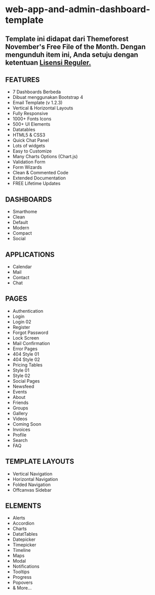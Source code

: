 # web-app-and-admin-dashboard-template

Template ini didapat dari Themeforest November's Free File of the Month.
Dengan mengunduh item ini, Anda setuju dengan ketentuan [Lisensi Reguler.](https://themeforest.net/licenses/standard)
--

## FEATURES
- 7 Dashboards Berbeda
- Dibuat menggunakan Bootstrap 4
- Email Template (v 1.2.3)
- Vertical & Horizontal Layouts
- Fully Responsive
- 1000+ Fonts Icons
- 500+ UI Elements
- Datatables
- HTML5 & CSS3
- Quick Chat Panel
- Lots of widgets
- Easy to Customize
- Many Charts Options (Chart.js)
- Validation Form
- Form Wizards
- Clean & Commented Code
- Extended Documentation
- FREE Lifetime Updates

## DASHBOARDS
- Smarthome
- Clean
- Default
- Modern
- Compact
- Social

## APPLICATIONS
- Calendar
- Mail
- Contact
- Chat

## PAGES
- Authentication
- Login 
- Login 02
- Register
- Forgot Password
- Lock Screen
- Mail Confirmation
- Error Pages
- 404 Style 01
- 404 Style 02
- Pricing Tables
- Style 01
- Style 02
- Social Pages
- Newsfeed
- Events
- About
- Friends
- Groups
- Gallery
- Videos
- Coming Soon
- Invoices
- Profile
- Search
- FAQ

## TEMPLATE LAYOUTS
- Vertical Navigation
- Horizontal Navigation
- Folded Navigation
- Offcanvas Sidebar

## ELEMENTS
- Alerts
- Accordion
- Charts
- DatatTables
- Datepicker
- Timepicker
- Timeline
- Maps
- Modal
- Notifications
- Tooltips
- Progress
- Popovers
- & More…
